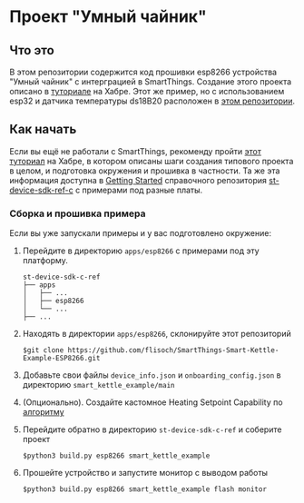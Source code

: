 # Проект "Умный чайник"

## Что это
В этом репозитории содержится код прошивки esp8266 устройства "Умный чайник" с интерграцией в SmartThings. Создание этого проекта описано в [туториале](https://habr.com/ru/company/samsung/blog/573514/) на Хабре. Этот же пример, но с использованием esp32 и датчика температуры ds18B20 расположен в [этом репозитории](https://github.com/flisoch/SmartThings-Smart-Kettle-Example-esp32).
## Как начать
Если вы ещё не работали с SmartThings, рекоменду пройти [этот туториал](https://habr.com/ru/company/samsung/blog/489834/) на Хабре, в котором описаны шаги создания типового проекта в целом, и подготовка окружения и прошивка в частности. Та же эта информация доступна в [Getting Started](https://github.com/SmartThingsCommunity/st-device-sdk-c-ref/blob/master/doc/getting_started.md) справочного репозитория [st-device-sdk-ref-c](https://github.com/SmartThingsCommunity/st-device-sdk-c-ref) с примерами под разные платы.

### Сборка и прошивка примера
Если вы уже запускали примеры и у вас подготовлено окружение:

1. Перейдите в директорию `apps/esp8266` c примерами под эту платформу.
    ```
    st-device-sdk-c-ref
    ├── apps
    │   ├── ...
    │   ├── esp8266
    │   └── ...
    ├── ...
    ```
2. Находять в директории `apps/esp8266`, склонируйте этот репозиторий
 
   `$git clone https://github.com/flisoch/SmartThings-Smart-Kettle-Example-ESP8266.git`

3. Добавьте свои файлы `device_info.json` и `onboarding_config.json` в директорию `smart_kettle_example/main`

4. (Опционально). Создайте кастомное Heating Setpoint Capability по [алгоритму](https://github.com/flisoch/SmartThings-Smart-Kettle-Example-ESP8266/blob/master/custom-capability/README.md)

5. Перейдите обратно в директорию `st-device-sdk-c-ref` и соберите проект
   
   `$python3 build.py esp8266 smart_kettle_example`
   
6. Прошейте устройство и запустите монитор с выводом работы
   
   `$python3 build.py esp8266 smart_kettle_example flash monitor`
   
